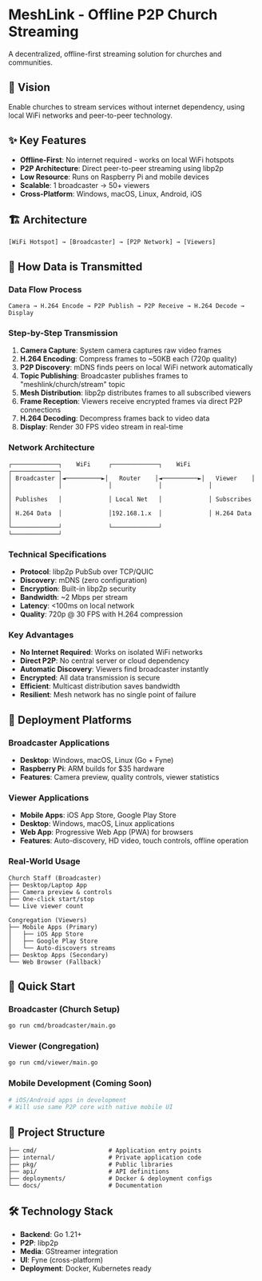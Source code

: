 # MeshLink - Offline P2P Church Streaming

A decentralized, offline-first streaming solution for churches and communities.

## 🎯 Vision
Enable churches to stream services without internet dependency, using local WiFi networks and peer-to-peer technology.

## ✨ Key Features
- **Offline-First**: No internet required - works on local WiFi hotspots
- **P2P Architecture**: Direct peer-to-peer streaming using libp2p
- **Low Resource**: Runs on Raspberry Pi and mobile devices
- **Scalable**: 1 broadcaster → 50+ viewers
- **Cross-Platform**: Windows, macOS, Linux, Android, iOS

## 🏗️ Architecture
```
[WiFi Hotspot] → [Broadcaster] → [P2P Network] → [Viewers]
```

## 📡 How Data is Transmitted

### Data Flow Process
```
Camera → H.264 Encode → P2P Publish → P2P Receive → H.264 Decode → Display
```

### Step-by-Step Transmission
1. **Camera Capture**: System camera captures raw video frames
2. **H.264 Encoding**: Compress frames to ~50KB each (720p quality)
3. **P2P Discovery**: mDNS finds peers on local WiFi network automatically
4. **Topic Publishing**: Broadcaster publishes frames to "meshlink/church/stream" topic
5. **Mesh Distribution**: libp2p distributes frames to all subscribed viewers
6. **Frame Reception**: Viewers receive encrypted frames via direct P2P connections
7. **H.264 Decoding**: Decompress frames back to video data
8. **Display**: Render 30 FPS video stream in real-time

### Network Architecture
```
┌─────────────┐    WiFi     ┌─────────────┐    WiFi     ┌─────────────┐
│ Broadcaster │◄──────────►│   Router    │◄──────────►│   Viewer    │
│             │             │             │             │             │
│ Publishes   │             │ Local Net   │             │ Subscribes  │
│ H.264 Data  │             │192.168.1.x  │             │ H.264 Data  │
└─────────────┘             └─────────────┘             └─────────────┘
```

### Technical Specifications
- **Protocol**: libp2p PubSub over TCP/QUIC
- **Discovery**: mDNS (zero configuration)
- **Encryption**: Built-in libp2p security
- **Bandwidth**: ~2 Mbps per stream
- **Latency**: <100ms on local network
- **Quality**: 720p @ 30 FPS with H.264 compression

### Key Advantages
- **No Internet Required**: Works on isolated WiFi networks
- **Direct P2P**: No central server or cloud dependency  
- **Automatic Discovery**: Viewers find broadcaster instantly
- **Encrypted**: All data transmission is secure
- **Efficient**: Multicast distribution saves bandwidth
- **Resilient**: Mesh network has no single point of failure

## 📱 Deployment Platforms

### Broadcaster Applications
- **Desktop**: Windows, macOS, Linux (Go + Fyne)
- **Raspberry Pi**: ARM builds for $35 hardware
- **Features**: Camera preview, quality controls, viewer statistics

### Viewer Applications
- **Mobile Apps**: iOS App Store, Google Play Store
- **Desktop**: Windows, macOS, Linux applications
- **Web App**: Progressive Web App (PWA) for browsers
- **Features**: Auto-discovery, HD video, touch controls, offline operation

### Real-World Usage
```
Church Staff (Broadcaster)
├── Desktop/Laptop App
├── Camera preview & controls
├── One-click start/stop
└── Live viewer count

Congregation (Viewers)
├── Mobile Apps (Primary)
│   ├── iOS App Store
│   ├── Google Play Store
│   └── Auto-discovers streams
├── Desktop Apps (Secondary)
└── Web Browser (Fallback)
```

## 🚀 Quick Start

### Broadcaster (Church Setup)
```bash
go run cmd/broadcaster/main.go
```

### Viewer (Congregation)
```bash
go run cmd/viewer/main.go
```

### Mobile Development (Coming Soon)
```bash
# iOS/Android apps in development
# Will use same P2P core with native mobile UI
```

## 📁 Project Structure
```
├── cmd/                    # Application entry points
├── internal/               # Private application code
├── pkg/                    # Public libraries
├── api/                    # API definitions
├── deployments/            # Docker & deployment configs
└── docs/                   # Documentation
```

## 🛠️ Technology Stack
- **Backend**: Go 1.21+
- **P2P**: libp2p
- **Media**: GStreamer integration
- **UI**: Fyne (cross-platform)
- **Deployment**: Docker, Kubernetes ready
